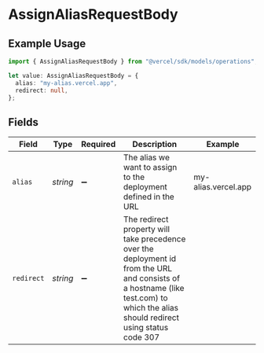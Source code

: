 # AssignAliasRequestBody

## Example Usage

```typescript
import { AssignAliasRequestBody } from "@vercel/sdk/models/operations";

let value: AssignAliasRequestBody = {
  alias: "my-alias.vercel.app",
  redirect: null,
};
```

## Fields

| Field                                                                                                                                                                              | Type                                                                                                                                                                               | Required                                                                                                                                                                           | Description                                                                                                                                                                        | Example                                                                                                                                                                            |
| ---------------------------------------------------------------------------------------------------------------------------------------------------------------------------------- | ---------------------------------------------------------------------------------------------------------------------------------------------------------------------------------- | ---------------------------------------------------------------------------------------------------------------------------------------------------------------------------------- | ---------------------------------------------------------------------------------------------------------------------------------------------------------------------------------- | ---------------------------------------------------------------------------------------------------------------------------------------------------------------------------------- |
| `alias`                                                                                                                                                                            | *string*                                                                                                                                                                           | :heavy_minus_sign:                                                                                                                                                                 | The alias we want to assign to the deployment defined in the URL                                                                                                                   | my-alias.vercel.app                                                                                                                                                                |
| `redirect`                                                                                                                                                                         | *string*                                                                                                                                                                           | :heavy_minus_sign:                                                                                                                                                                 | The redirect property will take precedence over the deployment id from the URL and consists of a hostname (like test.com) to which the alias should redirect using status code 307 | <nil>                                                                                                                                                                              |